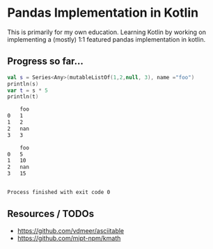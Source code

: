 # Pandas Implementation in Kotlin

This is primarily for my own education. 
Learning Kotlin by working on implementing a (mostly) 
1:1 featured pandas implementation in kotlin.

## Progress so far...

```kotlin
val s = Series<Any>(mutableListOf(1,2,null, 3), name ="foo")
println(s)
var t = s * 5
println(t)
```

```bash
	foo
0	1
1	2
2	nan
3	3

	foo
0	5
1	10
2	nan
3	15


Process finished with exit code 0
```

## Resources / TODOs

* https://github.com/vdmeer/asciitable
* https://github.com/mipt-npm/kmath